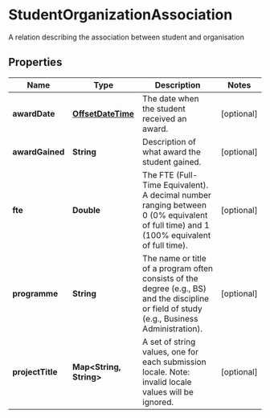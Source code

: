 

# StudentOrganizationAssociation

A relation describing the association between student and organisation
## Properties

Name | Type | Description | Notes
------------ | ------------- | ------------- | -------------
**awardDate** | [**OffsetDateTime**](OffsetDateTime.md) | The date when the student received an award. |  [optional]
**awardGained** | **String** | Description of what award the student gained. |  [optional]
**fte** | **Double** | The FTE (Full-Time Equivalent). A decimal number ranging between 0 (0% equivalent of full time) and 1 (100% equivalent of full time). |  [optional]
**programme** | **String** | The name or title of a program often consists of the degree (e.g., BS) and the discipline or field of study (e.g., Business Administration). |  [optional]
**projectTitle** | **Map&lt;String, String&gt;** | A set of string values, one for each submission locale. Note: invalid locale values will be ignored. |  [optional]



